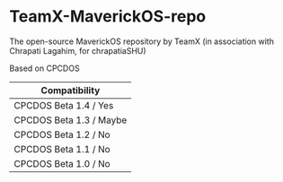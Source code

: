 # TeamX-MaverickOS-repo
The open-source MaverickOS repository by TeamX (in association with Chrapati Lagahim, for chrapatiaSHU)

Based on CPCDOS

|            Compatibility             |
|--------------------------------------|
| CPCDOS Beta 1.4 / Yes|  
| CPCDOS Beta 1.3 / Maybe|                
| CPCDOS Beta 1.2 / No|                
| CPCDOS Beta 1.1 / No|                 
| CPCDOS Beta 1.0 / No|                 
